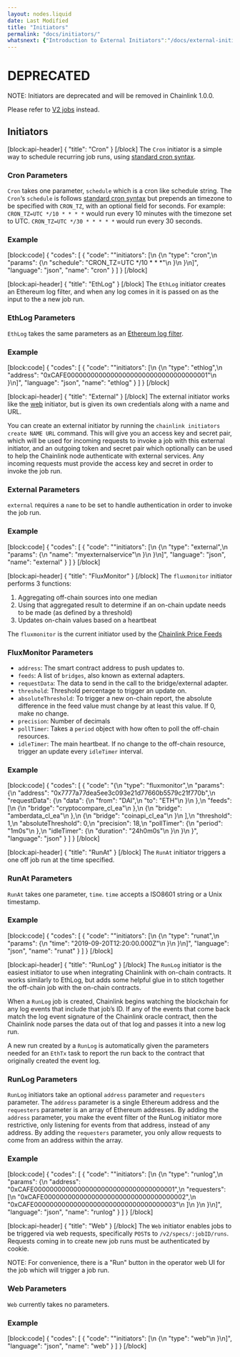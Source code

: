 ```yaml
---
layout: nodes.liquid
date: Last Modified
title: "Initiators"
permalink: "docs/initiators/"
whatsnext: {"Introduction to External Initiators":"/docs/external-initiators-introduction/"}
---
```


# DEPRECATED

NOTE: Initiators are deprecated and will be removed in Chainlink 1.0.0.

Please refer to [V2 jobs](/docs/jobs) instead.

## Initiators

[block:api-header]
{
  "title": "Cron"
}
[/block]
The `Cron` initiator is a simple way to schedule recurring job runs, using <a href="https://en.wikipedia.org/wiki/Cron#Overview" target="_blank">standard cron syntax</a>.

### Cron Parameters

`Cron` takes one parameter, `schedule` which is a cron like schedule string. The `Cron`‘s  `schedule` is follows  <a href="https://en.wikipedia.org/wiki/Cron#Overview" target="_blank">standard cron syntax</a> but prepends an timezone to be specified with `CRON_TZ`, with an optional field for seconds. For example: `CRON_TZ=UTC */10 * * * *` would run every 10 minutes with the timezone set to UTC. `CRON_TZ=UTC */30 * * * * *`  would run every 30 seconds.

### Example
[block:code]
{
  "codes": [
    {
      "code": "\"initiators\": [\n    {\n        \"type\": \"cron\",\n        \"params\": {\n            \"schedule\": \"CRON_TZ=UTC */10 * * *\"\n        }\n    }\n]",
      "language": "json",
      "name": "cron"
    }
  ]
}
[/block]

[block:api-header]
{
  "title": "EthLog"
}
[/block]
The `EthLog` initiator creates an Ethereum log filter, and when any log comes in it is passed on as the input to the a new job run.

### EthLog Parameters

`EthLog` takes the same parameters as an <a href="https://github.com/ethereum/go-ethereum/wiki/RPC-PUB-SUB" target="_blank">Ethereum log filter</a>.

### Example
[block:code]
{
  "codes": [
    {
      "code": "\"initiators\": [\n    {\n        \"type\": \"ethlog\",\n        \"address\": \"0xCAFE000000000000000000000000000000000001\"\n    }\n]",
      "language": "json",
      "name": "ethlog"
    }
  ]
}
[/block]

[block:api-header]
{
  "title": "External"
}
[/block]
The external initiator works like the [web](../initiators/#web) initiator, but is given its own credentials along with a name and URL.

You can create an external initiator by running the `chainlink initiators create NAME URL` command. This will give you an access key and secret pair, which will be used for incoming requests to invoke a job with this external initiator, and an outgoing token and secret pair which optionally can be used to help the Chainlink node authenticate with external services. Any incoming requests must provide the access key and secret in order to invoke the job run.

### External Parameters

`external` requires a `name` to be set to handle authentication in order to invoke the job run.

### Example
[block:code]
{
  "codes": [
    {
      "code": "\"initiators\": [\n    {\n        \"type\": \"external\",\n        \"params\": {\n            \"name\": \"myexternalservice\"\n        }\n    }\n]",
      "language": "json",
      "name": "external"
    }
  ]
}
[/block]

[block:api-header]
{
  "title": "FluxMonitor"
}
[/block]
The `fluxmonitor` initiator performs 3 functions:

1. Aggregating off-chain sources into one median
2. Using that aggregated result to determine if an on-chain update needs to be made (as defined by a threshold)
3. Updates on-chain values based on a heartbeat

The `fluxmonitor` is the current  initiator used by the [Chainlink Price Feeds](https://feeds.chain.link/)

### FluxMonitor Parameters

- `address`: The smart contract address to push updates to.
- `feeds`: A list of `bridges`, also known as external adapters. 
- `requestData`: The data to send in the call to the bridge/external adapter.
- `threshold`: Threshold percentage to trigger an update on. 
- `absoluteThreshold`: To trigger a new on-chain report, the absolute difference in the feed value must change by at least this value. If 0, make no change.
- `precision`: Number of decimals
- `pollTimer`: Takes a `period` object with how often to poll the off-chain resources. 
- `idleTimer`: The main heartbeat. If no change to the off-chain resource, trigger an update every `idleTimer` interval. 

### Example
[block:code]
{
  "codes": [
    {
      "code": "{\n      \"type\": \"fluxmonitor\",\n      \"params\": {\n        \"address\": \"0x7777a77dea5ee3c093e21d77660b5579c21f770b\",\n        \"requestData\": {\n          \"data\": {\n            \"from\": \"DAI\",\n            \"to\": \"ETH\"\n          }\n        },\n        \"feeds\": [\n          {\n            \"bridge\": \"cryptocompare_cl_ea\"\n          },\n          {\n            \"bridge\": \"amberdata_cl_ea\"\n          },\n          {\n            \"bridge\": \"coinapi_cl_ea\"\n          }\n        ],\n        \"threshold\": 1,\n        \"absoluteThreshold\": 0,\n        \"precision\": 18,\n        \"pollTimer\": {\n          \"period\": \"1m0s\"\n        },\n        \"idleTimer\": {\n          \"duration\": \"24h0m0s\"\n        }\n      }\n    }",
      "language": "json"
    }
  ]
}
[/block]

[block:api-header]
{
  "title": "RunAt"
}
[/block]
The `RunAt` initiator triggers a one off job run at the time specified.

### RunAt Parameters

`RunAt` takes one parameter, `time`. `time` accepts a ISO8601 string or a Unix timestamp.

### Example
[block:code]
{
  "codes": [
    {
      "code": "\"initiators\": [\n    {\n        \"type\": \"runat\",\n        \"params\": {\n            \"time\": \"2019-09-20T12:20:00.000Z\"\n        }\n    }\n]",
      "language": "json",
      "name": "runat"
    }
  ]
}
[/block]

[block:api-header]
{
  "title": "RunLog"
}
[/block]
The `RunLog` initiator is the easiest initiator to use when integrating Chainlink with on-chain contracts. It works similarly to EthLog, but adds some helpful glue in to stitch together the off-chain job with the on-chain contracts.

When a `RunLog` job is created, Chainlink begins watching the blockchain for any log events that include that job’s ID. If any of the events that come back match the log event signature of the Chainlink oracle contract, then the Chainlink node parses the data out of that log and passes it into a new log run.

A new run created by a `RunLog` is automatically given the parameters needed for an `EthTx` task to report the run back to the contract that originally created the event log.

### RunLog Parameters

`RunLog` initiators take an optional `address` parameter and `requesters` parameter. The `address` parameter is a single Ethereum address and the `requesters` parameter is an array of Ethereum addresses.  By adding the `address` parameter, you make the event filter of the RunLog initiator more restrictive, only listening for events from that address, instead of any address. By adding the `requesters` parameter, you only allow requests to come from an address within the array.

### Example
[block:code]
{
  "codes": [
    {
      "code": "\"initiators\": [\n    {\n        \"type\": \"runlog\",\n        \"params\": {\n            \"address\": \"0xCAFE000000000000000000000000000000000001\",\n            \"requesters\": [\n                \"0xCAFE000000000000000000000000000000000002\",\n                \"0xCAFE000000000000000000000000000000000003\"\n            ]\n        }\n    }\n]",
      "language": "json",
      "name": "runlog"
    }
  ]
}
[/block]

[block:api-header]
{
  "title": "Web"
}
[/block]
The `Web` initiator enables jobs to be triggered via web requests, specifically `POST`s to `/v2/specs/:jobID/runs`. Requests coming in to create new job runs must be authenticated by cookie.

NOTE: For convenience, there is a "Run" button in the operator web UI for the job which will trigger a job run.

### Web Parameters

`Web` currently takes no parameters.

### Example
[block:code]
{
  "codes": [
    {
      "code": "\"initiators\": [\n    {\n        \"type\": \"web\"\n    }\n]",
      "language": "json",
      "name": "web"
    }
  ]
}
[/block]

